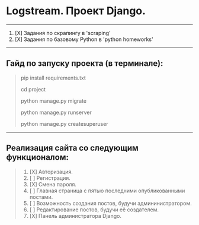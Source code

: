 

# **Logstream. Проект Django.**
______
1. [X] Задания по скрапингу в 'scraping'
2. [X] Задания по базовому Python в 'python homeworks'
______
## **Гайд по запуску проекта (в терминале):**
> pip install requirements.txt 
>
> cd project
>
> python manage.py migrate
> 
> python manage.py runserver 
> 
> python manage.py createsuperuser
______
## **Реализация сайта со следующим функционалом:**
> 1. [X] Авторизация.
> 2. [ ] Регистрация.
> 3. [X] Смена пароля.
> 4. [ ] Главная страница с пятью последними опубликованными постами.
> 5. [ ] Возможность создания постов, будучи админинистратором.
> 6. [ ] Редактирование постов, будучи её создателем.
> 7. [X] Панель администратора Django.